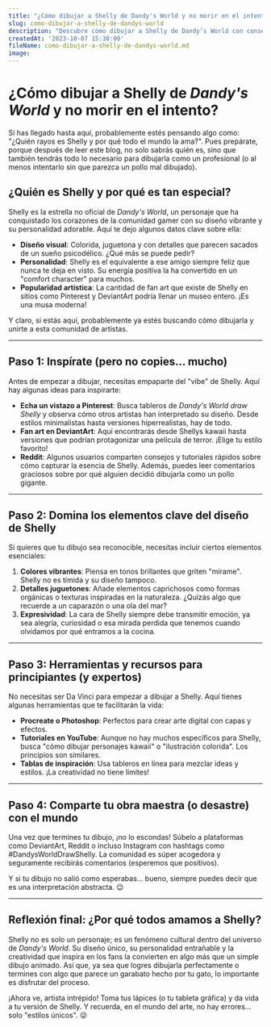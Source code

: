 ```yaml
---
title: "¿Cómo dibujar a Shelly de Dandy's World y no morir en el intento?"
slug: como-dibujar-a-shelly-de-dandys-world
description: "Descubre cómo dibujar a Shelly de Dandy’s World con consejos, inspiración y un toque de humor. Aprende sobre su diseño, características y por qué es la favorita de los fans."
createdAt: '2023-10-07 15:30:00'
fileName: como-dibujar-a-shelly-de-dandys-world.md
image: 
---
```


# ¿Cómo dibujar a Shelly de *Dandy's World* y no morir en el intento?

Si has llegado hasta aquí, probablemente estés pensando algo como: "¿Quién rayos es Shelly y por qué todo el mundo la ama?". Pues prepárate, porque después de leer este blog, no solo sabrás quién es, sino que también tendrás todo lo necesario para dibujarla como un profesional (o al menos intentarlo sin que parezca un pollo mal dibujado).

## ¿Quién es Shelly y por qué es tan especial?

Shelly es la estrella no oficial de *Dandy's World*, un personaje que ha conquistado los corazones de la comunidad gamer con su diseño vibrante y su personalidad adorable. Aquí te dejo algunos datos clave sobre ella:

- **Diseño visual**: Colorida, juguetona y con detalles que parecen sacados de un sueño psicodélico. ¿Qué más se puede pedir?
- **Personalidad**: Shelly es el equivalente a ese amigo siempre feliz que nunca te deja en visto. Su energía positiva la ha convertido en un "comfort character" para muchos.
- **Popularidad artística**: La cantidad de fan art que existe de Shelly en sitios como Pinterest y DeviantArt podría llenar un museo entero. ¡Es una musa moderna!

Y claro, si estás aquí, probablemente ya estés buscando cómo dibujarla y unirte a esta comunidad de artistas.

---

## Paso 1: Inspírate (pero no copies... mucho)

Antes de empezar a dibujar, necesitas empaparte del "vibe" de Shelly. Aquí hay algunas ideas para inspirarte:

- **Echa un vistazo a Pinterest**: Busca tableros de *Dandy's World draw Shelly* y observa cómo otros artistas han interpretado su diseño. Desde estilos minimalistas hasta versiones hiperrealistas, hay de todo.
- **Fan art en DeviantArt**: Aquí encontrarás desde Shellys kawaii hasta versiones que podrían protagonizar una película de terror. ¡Elige tu estilo favorito!
- **Reddit**: Algunos usuarios comparten consejos y tutoriales rápidos sobre cómo capturar la esencia de Shelly. Además, puedes leer comentarios graciosos sobre por qué alguien decidió dibujarla como un pollo gigante.

---

## Paso 2: Domina los elementos clave del diseño de Shelly

Si quieres que tu dibujo sea reconocible, necesitas incluir ciertos elementos esenciales:

1. **Colores vibrantes**: Piensa en tonos brillantes que griten "mírame". Shelly no es tímida y su diseño tampoco.
2. **Detalles juguetones**: Añade elementos caprichosos como formas orgánicas o texturas inspiradas en la naturaleza. ¿Quizás algo que recuerde a un caparazón o una ola del mar?
3. **Expresividad**: La cara de Shelly siempre debe transmitir emoción, ya sea alegría, curiosidad o esa mirada perdida que tenemos cuando olvidamos por qué entramos a la cocina.

---

## Paso 3: Herramientas y recursos para principiantes (y expertos)

No necesitas ser Da Vinci para empezar a dibujar a Shelly. Aquí tienes algunas herramientas que te facilitarán la vida:

- **Procreate o Photoshop**: Perfectos para crear arte digital con capas y efectos.
- **Tutoriales en YouTube**: Aunque no hay muchos específicos para Shelly, busca "cómo dibujar personajes kawaii" o "ilustración colorida". Los principios son similares.
- **Tablas de inspiración**: Usa tableros en línea para mezclar ideas y estilos. ¡La creatividad no tiene límites!

---

## Paso 4: Comparte tu obra maestra (o desastre) con el mundo

Una vez que termines tu dibujo, ¡no lo escondas! Súbelo a plataformas como DeviantArt, Reddit o incluso Instagram con hashtags como #DandysWorldDrawShelly. La comunidad es súper acogedora y seguramente recibirás comentarios (esperemos que positivos).

Y si tu dibujo no salió como esperabas... bueno, siempre puedes decir que es una interpretación abstracta. 😉

---

## Reflexión final: ¿Por qué todos amamos a Shelly?

Shelly no es solo un personaje; es un fenómeno cultural dentro del universo de *Dandy's World*. Su diseño único, su personalidad entrañable y la creatividad que inspira en los fans la convierten en algo más que un simple dibujo animado. Así que, ya sea que logres dibujarla perfectamente o termines con algo que parece un garabato hecho por tu gato, lo importante es disfrutar del proceso.

¡Ahora ve, artista intrépido! Toma tus lápices (o tu tableta gráfica) y da vida a tu versión de Shelly. Y recuerda, en el mundo del arte, no hay errores... solo "estilos únicos". 😜